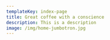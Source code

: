 ```yaml
---
templateKey: index-page
title: Great coffee with a conscience
description: This is a description
image: /img/home-jumbotron.jpg
---
```


